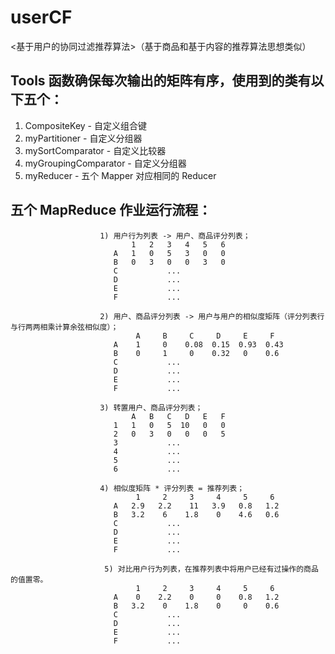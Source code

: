 # userCF
<基于用户的协同过滤推荐算法>（基于商品和基于内容的推荐算法思想类似）

## Tools 函数确保每次输出的矩阵有序，使用到的类有以下五个：

  1) CompositeKey - 自定义组合键
  2) myPartitioner - 自定义分组器
  3) mySortComparator - 自定义比较器
  4) myGroupingComparator - 自定义分组器
  5) myReducer - 五个 Mapper 对应相同的 Reducer
  
## 五个 MapReduce 作业运行流程：

                        1) 用户行为列表 -> 用户、商品评分列表；
                               1   2   3   4   5   6
                           A   1   0   5   3   0   0
                           B   0   3   0   0   3   0
                           C           ...
                           D           ...
                           E           ...
                           F           ...
                           
                        2) 用户、商品评分列表 -> 用户与用户的相似度矩阵（评分列表行与行两两相乘计算余弦相似度）；
                                A     B     C     D     E     F
                           A    1     0    0.08  0.15  0.93  0.43
                           B    0     1     0    0.32   0    0.6 
                           C           ...
                           D           ...
                           E           ...
                           F           ...
                           
                        3) 转置用户、商品评分列表；
                               A   B   C   D   E   F
                           1   1   0   5  10   0   0
                           2   0   3   0   0   0   5
                           3           ...
                           4           ...
                           5           ...
                           6           ...
                           
                        4) 相似度矩阵 * 评分列表 = 推荐列表；
                                1     2     3     4     5     6
                           A   2.9   2.2    11   3.9   0.8   1.2
                           B   3.2    6    1.8    0    4.6   0.6
                           C           ...
                           D           ...
                           E           ...
                           F           ...
                           
                         5) 对比用户行为列表，在推荐列表中将用户已经有过操作的商品的值置零。
                                1     2     3     4     5     6
                           A    0    2.2    0     0    0.8   1.2
                           B   3.2    0    1.8    0     0    0.6
                           C           ...
                           D           ...
                           E           ...
                           F           ...

